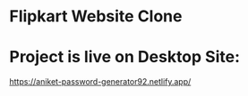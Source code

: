 # Flipkart Website Clone
# Project is live on Desktop Site:
https://aniket-password-generator92.netlify.app/